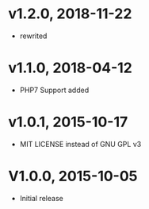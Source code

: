 # v1.2.0, 2018-11-22
* rewrited

# v1.1.0, 2018-04-12
* PHP7 Support added

# v1.0.1, 2015-10-17
* MIT LICENSE instead of GNU GPL v3

# V1.0.0, 2015-10-05
* Initial release
